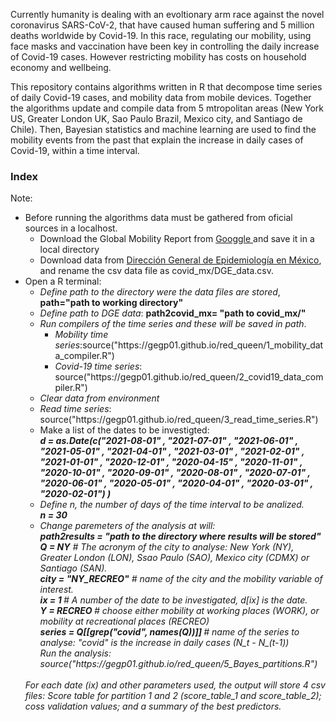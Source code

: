 Currently humanity is dealing with an evoltionary arm race against the novel coronavirus SARS-CoV-2, that have caused human suffering and 5 million deaths worldwide by Covid-19. In this race, regulating our mobility, using face masks and vaccination have been key in controlling the daily increase of Covid-19 cases. However restricting mobility has costs on household economy and wellbeing. 

This repository contains algorithms written in R that decompose time series of daily Covid-19 cases, and mobility data from mobile devices. Together the algorithms update and compile data from 5 mtropolitan areas (New York US, Greater London UK, Sao Paulo Brazil, Mexico city, and Santiago de Chile). Then, Bayesian statistics and machine learning are used to find the mobility events from the past that explain the increase in daily cases of Covid-19, within a time interval.

<h3>Index</h3>

Note: 

<ul>
  <li>Before running the algorithms data must be gathered from oficial sources in a localhost.
  <ul>
    <li> Download the Global Mobility Report from <a href = "https://www.gstatic.com/covid19/mobility/Global_Mobility_Report.csv" target="_blank"> Googgle </a> and save it in a local directory</li>
    <li>Download data from <a href= "https://www.gob.mx/salud/documentos/datos-abiertos-152127" target="_blank">Dirección General de Epidemiología en México</a>, and rename the csv data file as covid_mx/DGE_data.csv.</li>
   </ul></li>
  <li>Open a R terminal:
    <ul>
      <li><i>Define path to the directory were the data files are stored</i>, <b>path="path to working directory"</b></li>
      <li><i>Define path to DGE data</i>: <b>path2covid_mx= "path to covid_mx/"</b></li>    
      <li><i>Run compilers of the time series and these will be saved in path</i>.
        <ul>
          <li><i>Mobility time series</i>:source("https://gegp01.github.io/red_queen/1_mobility_data_compiler.R")</li>
          <li><i>Covid-19 time series</i>: source("https://gegp01.github.io/red_queen/2_covid19_data_compiler.R")</i></li>
        </ul>
       <li><i>Clear data from environment</i></li>
       <li><i>Read time series</i>: source("https://gegp01.github.io/red_queen/3_read_time_series.R")</li>
       <li>Make a list of the dates to be investigted:<i><br><b>
         d = as.Date(c("2021-08-01"
              , "2021-07-01"
              , "2021-06-01"
              , "2021-05-01"
              , "2021-04-01"
              , "2021-03-01"
              , "2021-02-01"
              , "2021-01-01"
              , "2020-12-01"
              , "2020-04-15"
              , "2020-11-01"
              , "2020-10-01"
              , "2020-09-01"
              , "2020-08-01"
              , "2020-07-01"
              , "2020-06-01"
              , "2020-05-01"
              , "2020-04-01"
              , "2020-03-01"
              , "2020-02-01")
         )</b> 
          <br></li>
          <li><i>Define n, the number of days of the time interval to be analized.</i><br>
            <b>n = 30</b>
  </li>
  <li> <i> Change paremeters of the analysis at will:</i><br>
    <b>path2results = "path to the directory where results will be stored"</b> <br>
    <b>Q = NY</b> # The acronym of the city to analyse: New York (NY), Greater London (LON), Ssao Paulo (SAO), Mexico city (CDMX) or Santiago (SAN). <br>
    <b>city = "NY_RECREO"</b> # name of the city and the mobility variable of interest. <br>
    <b>ix = 1 </b> # A number of the date to be investigated, d[ix] is the date.<br>
    <b>Y = RECREO </b> # choose either mobility at working places (WORK), or mobility at recreational places (RECREO) <br> 
    <b>series = Q[[grep("covid", names(Q))]] </b> # name of the series to analyse: "covid" is the increase in daily cases (N_t - N_(t-1))
    <br><i>Run the analysis:</i>
    source("https://gegp01.github.io/red_queen/5_Bayes_partitions.R")
  </li>
        </ul>
        <br> For each date (ix) and other parameters used, the output will store 4 csv files: Score table for partition 1 and 2 (score_table_1 and score_table_2); coss validation values; and a summary of the best predictors.  
  </li>   
 </ul>
